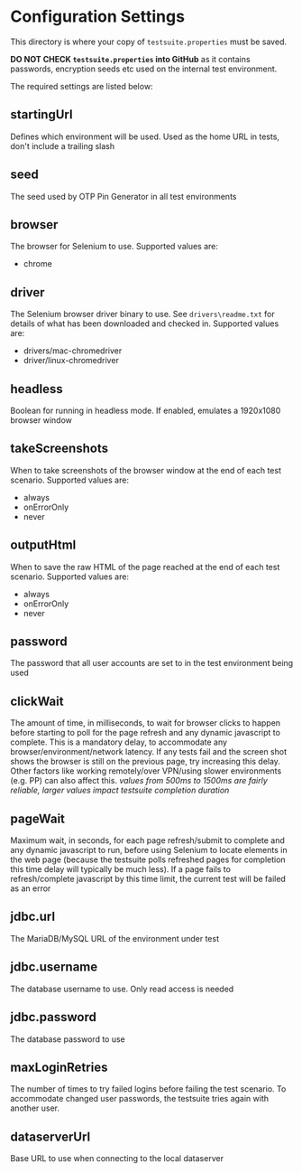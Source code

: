 # Configuration Settings

This directory is where your copy of ```testsuite.properties``` must be saved. 

**DO NOT CHECK ```testsuite.properties``` into GitHub** as it contains passwords, encryption seeds etc used on the internal test environment.

The required settings are listed below:
 
## startingUrl
Defines which environment will be used.
Used as the home URL in tests, don't include a trailing slash 

## seed
The seed used by OTP Pin Generator in all test environments

## browser
The browser for Selenium to use.
Supported values are: 

* chrome

## driver
The Selenium browser driver binary to use. See ```drivers\readme.txt``` for details of what has been downloaded and checked in.
Supported values are:

* drivers/mac-chromedriver
* driver/linux-chromedriver

## headless
Boolean for running in headless mode. If enabled, emulates a 1920x1080 browser window

## takeScreenshots
When to take screenshots of the browser window at the end of each test scenario.
Supported values are: 

* always
* onErrorOnly
* never

## outputHtml
When to save the raw HTML of the page reached at the end of each test scenario.
Supported values are: 

* always
* onErrorOnly
* never

## password
The password that all user accounts are set to in the test environment being used

## clickWait
The amount of time, in milliseconds, to wait for browser clicks to happen before starting to poll for the page refresh
and any dynamic javascript to complete. This is a mandatory delay, to accommodate any browser/environment/network
latency. If any tests fail and the screen shot shows the browser is still on the previous page, try increasing this
delay. Other factors like working remotely/over VPN/using slower environments (e.g. PP) can also affect this.
*values from 500ms to 1500ms are fairly reliable, larger values impact testsuite completion duration*

## pageWait
Maximum wait, in seconds, for each page refresh/submit to complete and any dynamic javascript to run, before using
Selenium to locate elements in the web page (because the testsuite polls refreshed pages for completion this time
delay will typically be much less). If a page fails to refresh/complete javascript by this time limit, the current
test will be failed as an error

## jdbc.url
The MariaDB/MySQL URL of the environment under test
 
## jdbc.username
The database username to use. Only read access is needed
  
## jdbc.password
The database password to use  

## maxLoginRetries
The number of times to try failed logins before failing the test scenario.
To accommodate changed user passwords, the testsuite tries again with another user.

## dataserverUrl
Base URL to use when connecting to the local dataserver